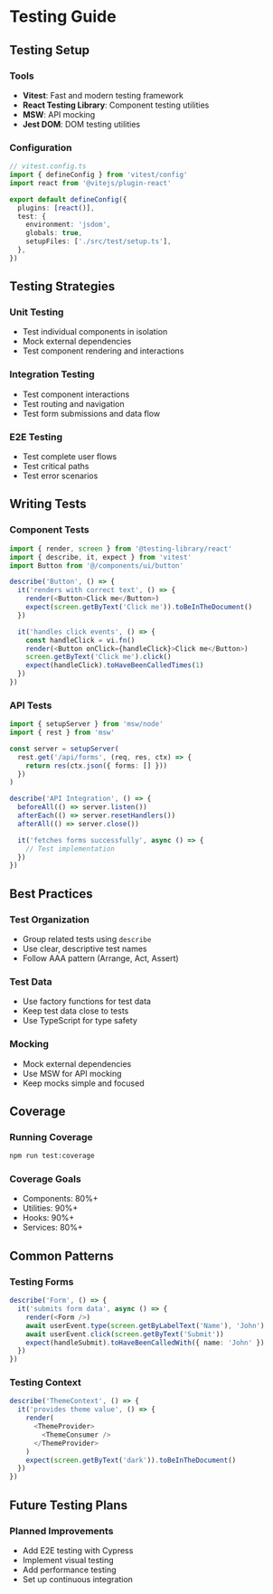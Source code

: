 # Testing Guide

## Testing Setup

### Tools
- **Vitest**: Fast and modern testing framework
- **React Testing Library**: Component testing utilities
- **MSW**: API mocking
- **Jest DOM**: DOM testing utilities

### Configuration
```typescript
// vitest.config.ts
import { defineConfig } from 'vitest/config'
import react from '@vitejs/plugin-react'

export default defineConfig({
  plugins: [react()],
  test: {
    environment: 'jsdom',
    globals: true,
    setupFiles: ['./src/test/setup.ts'],
  },
})
```

## Testing Strategies

### Unit Testing
- Test individual components in isolation
- Mock external dependencies
- Test component rendering and interactions

### Integration Testing
- Test component interactions
- Test routing and navigation
- Test form submissions and data flow

### E2E Testing
- Test complete user flows
- Test critical paths
- Test error scenarios

## Writing Tests

### Component Tests
```typescript
import { render, screen } from '@testing-library/react'
import { describe, it, expect } from 'vitest'
import Button from '@/components/ui/button'

describe('Button', () => {
  it('renders with correct text', () => {
    render(<Button>Click me</Button>)
    expect(screen.getByText('Click me')).toBeInTheDocument()
  })

  it('handles click events', () => {
    const handleClick = vi.fn()
    render(<Button onClick={handleClick}>Click me</Button>)
    screen.getByText('Click me').click()
    expect(handleClick).toHaveBeenCalledTimes(1)
  })
})
```

### API Tests
```typescript
import { setupServer } from 'msw/node'
import { rest } from 'msw'

const server = setupServer(
  rest.get('/api/forms', (req, res, ctx) => {
    return res(ctx.json({ forms: [] }))
  })
)

describe('API Integration', () => {
  beforeAll(() => server.listen())
  afterEach(() => server.resetHandlers())
  afterAll(() => server.close())

  it('fetches forms successfully', async () => {
    // Test implementation
  })
})
```

## Best Practices

### Test Organization
- Group related tests using `describe`
- Use clear, descriptive test names
- Follow AAA pattern (Arrange, Act, Assert)

### Test Data
- Use factory functions for test data
- Keep test data close to tests
- Use TypeScript for type safety

### Mocking
- Mock external dependencies
- Use MSW for API mocking
- Keep mocks simple and focused

## Coverage

### Running Coverage
```bash
npm run test:coverage
```

### Coverage Goals
- Components: 80%+
- Utilities: 90%+
- Hooks: 90%+
- Services: 80%+

## Common Patterns

### Testing Forms
```typescript
describe('Form', () => {
  it('submits form data', async () => {
    render(<Form />)
    await userEvent.type(screen.getByLabelText('Name'), 'John')
    await userEvent.click(screen.getByText('Submit'))
    expect(handleSubmit).toHaveBeenCalledWith({ name: 'John' })
  })
})
```

### Testing Context
```typescript
describe('ThemeContext', () => {
  it('provides theme value', () => {
    render(
      <ThemeProvider>
        <ThemeConsumer />
      </ThemeProvider>
    )
    expect(screen.getByText('dark')).toBeInTheDocument()
  })
})
```

## Future Testing Plans

### Planned Improvements
- Add E2E testing with Cypress
- Implement visual testing
- Add performance testing
- Set up continuous integration 